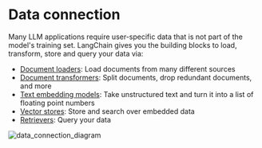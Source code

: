 Data connection
===============

Many LLM applications require user-specific data that is not part of the model's training set. LangChain gives you the building blocks to load, transform, store and query your data via:

*   [Document loaders](/docs/modules/data_connection/document_loaders/): Load documents from many different sources
*   [Document transformers](/docs/modules/data_connection/document_transformers/): Split documents, drop redundant documents, and more
*   [Text embedding models](/docs/modules/data_connection/text_embedding/): Take unstructured text and turn it into a list of floating point numbers
*   [Vector stores](/docs/modules/data_connection/vectorstores/): Store and search over embedded data
*   [Retrievers](/docs/modules/data_connection/retrievers/): Query your data

![data_connection_diagram](/assets/images/data_connection-c42d68c3d092b85f50d08d4cc171fc25.jpg)